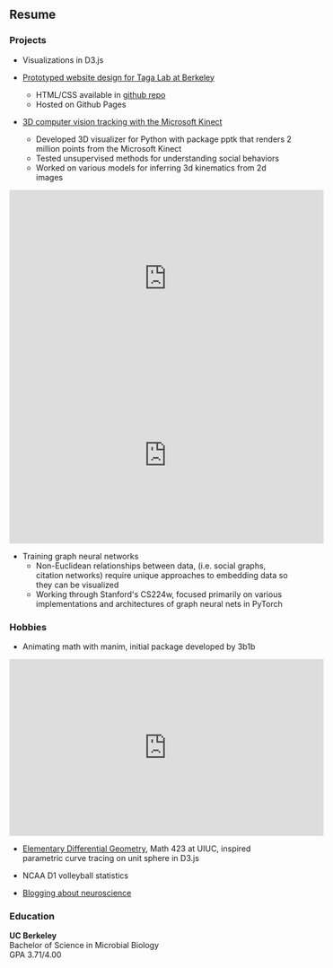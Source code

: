 <link rel="shortcut icon" type="image/png" href="{{ "/assets/favicon.png" | prepend: site.baseurl }}" >

## Resume

### Projects

- Visualizations in D3.js

<script src="https://cdnjs.cloudflare.com/ajax/libs/d3/3.5.17/d3.min.js"></script>

<div class="bar-chart"></div>

<script type="text/javascript">

  var n = 10,
    random = function() { return Math.floor(Math.random() * 100); },
    data = d3.range(n).map(random); 

var barChart = {
  init: function() {
    this.height = 315;
    this.width = 560;
    this.padding = 20;
    this.el = ".bar-chart"; 

    barWidth = Math.floor((this.width - (this.padding * (data.length - 1))) / data.length);
    barHeight = this.height - 20;

    this.svg = d3.select(this.el).insert('svg', ':first-child')
      .attr('width', this.width)
      .attr("height", this.height);
    
    this.draw();
  },
    draw: function() {
    this.meters = this.svg
      .append("g")
        .attr("class", "meter")
        .selectAll("rect")
          .data(data)
          .enter()
          .append('g')
            .attr("class", "bar");

    this.drawBar().attr("class", "background").attr("y", 0).attr("height", barHeight);
    this.drawBar().attr("class", "foreground").attr("y", barHeight).attr("height", 0);
  },

    drawBar: function () {
    var self = this;

    return this.meters.append("rect")
      .attr("x", function (d, i) {
        return i * (barWidth + self.padding);
      })
      .attr("width", barWidth);
  }
}

barChart.init();

</script>

- [Prototyped website design for Taga Lab at Berkeley](https://chaconine.github.io/research.html)
    - HTML/CSS available in [github repo](https://github.com/Chaconine/TagaLabWebsite)
    - Hosted on Github Pages

- [3D computer vision tracking with the Microsoft Kinect](https://github.com/Chaconine/Depth-tracking)
    - Developed 3D visualizer for Python with package pptk that renders 2 million points from the Microsoft Kinect
    - Tested unsupervised methods for understanding social behaviors
    - Worked on various models for inferring 3d kinematics from 2d images

<iframe width="560" height="315" src="https://www.youtube.com/embed/pSL2Q0v8fgA" title="YouTube video player" frameborder="0" allow="accelerometer; autoplay; clipboard-write; encrypted-media; gyroscope; picture-in-picture" allowfullscreen></iframe>


<iframe width="560" height="315" src="https://www.youtube.com/embed/Ib26lk4dvck" title="YouTube video player" frameborder="0" allow="accelerometer; autoplay; clipboard-write; encrypted-media; gyroscope; picture-in-picture" allowfullscreen></iframe>

- Training graph neural networks 
    - Non-Euclidean relationships between data, (i.e. social graphs, citation networks) require unique approaches to embedding data so they can be visualized 
    - Working through Stanford's CS224w, focused primarily on various implementations and architectures of graph neural nets in PyTorch

### Hobbies

- Animating math with manim, initial package developed by 3b1b

<iframe width="560" height="315" src="https://www.youtube.com/embed/QMzvg8Z4-fc" title="YouTube video player" frameborder="0" allow="accelerometer; autoplay; clipboard-write; encrypted-media; gyroscope; picture-in-picture" allowfullscreen></iframe>

- [Elementary Differential Geometry](https://netmath.illinois.edu/college/math-423), Math 423 at UIUC, inspired parametric curve tracing on unit sphere in D3.js

- NCAA D1 volleyball statistics

<div id="pizza"></div>

<script>
    var dataset = [
        {date: "01/01/2016", pizzas: 10000},
        {date: "01/02/2016", pizzas: 20000},
        {date: "01/03/2016", pizzas: 40000},
        {date: "01/04/2016", pizzas: 30000},
        {date: "01/05/2016", pizzas: 30000},
        {date: "01/06/2016", pizzas: 50000},
        {date: "01/07/2016", pizzas: 30000},
        {date: "01/08/2016", pizzas: 50000},
        {date: "01/09/2016", pizzas: 60000},
        {date: "01/10/2016", pizzas: 20000},
        {date: "01/11/2016", pizzas: 10000},
        {date: "01/12/2016", pizzas: 90000},
    ];

    // Calculate Margins and canvas dimensions
    var margin = {top: 40, right: 40, bottom: 40, left: 60},
        width = 700 - margin.left - margin.right,
        height = 400 - margin.top - margin.bottom;

    //Parsers and Formaters
    var parseTime = d3.timeParse("%d/%m/%Y");
    var formatTime = d3.timeFormat("%a/%b/%Y");

    // Scales
    var x = d3.scaleTime()
        .range([0, width]);

    var y = d3.scaleLinear()
        .range([height, 0]);

    // Line
    var line = d3.line()
        .x(function(d) { return x(this.parseTime(d.date)); })
        .y(function(d) { return y(d.pizzas/1000); })


    var svg = d3.select("#pizza").append("svg")
        .style("background-color", '#888')
        .attr("width", width + margin.left + margin.right)
        .attr("height", height + margin.top + margin.bottom)
        .append("g")
        .attr("transform", "translate(" + margin.left + "," + margin.top + ")");
    
    //Arguments for axes : Ranges for X, y  
    x.domain(d3.extent(dataset, function(d) { return parseTime(d.date); }));
    y.domain(d3.extent(dataset, function(d) { return d.pizzas/1000; }));

    // Axes
    svg.append("g")
        .attr("class", "axis axis--x")
        .attr("transform", "translate(0," + height + ")")
        .call(d3.axisBottom(x));

    svg.append("g")
        .attr("class", "axis axis--y")
        .call(d3.axisLeft(y));
    // Labels
    svg.append("text")
                .attr("text-anchor", "middle")
                .style("font-size", "14px")
                .attr("transform", "translate("+ (margin.left - 94 ) +","+(height/2)+")rotate(-90)")  
                .text("Pizzas ( Thousands ) ");

    svg.append("text")
                .style("font-size", "14px")
                .attr("text-anchor", "middle") 
                .attr("transform", "translate("+ (width/2) +","+(height-(margin.bottom -74))+")")
                .text("Date");

    //  Chart Title
    svg.append("text")
            .attr("x", (width / 2))             
            .attr("y", 20 - (margin.top / 2))
            .attr("text-anchor", "middle")  
            .style("font-size", "16px") 
            .text("Pizza consumption");

    // Data Lines:

    svg.append("path")
        .datum(dataset)
        .attr("class", "line")
        .attr("d", line);

    // See also :
    //https://github.com/d3/d3-shape/blob/master/README.md#lines
    //https://bl.ocks.org/mbostock/02d893e3486c70c4475f
</script>

- [Blogging about neuroscience](https://sonichedgehogs.com/)


### Education
**UC Berkeley**<br/>
Bachelor of Science in Microbial Biology<br/>
GPA 3.71/4.00<br/>


